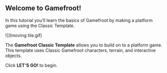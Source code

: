 ## Welcome to Gamefroot!

In this tutorial you’ll learn the basics of Gamefroot by making a platform game using the Classic Template.

![](moving tile.gif)

The **Gamefroot Classic Template** allows you to build on to a platform game. This template uses Classic Gamefroot characters, terrain, and interactive objects.

Click **LET'S GO!** to begin.